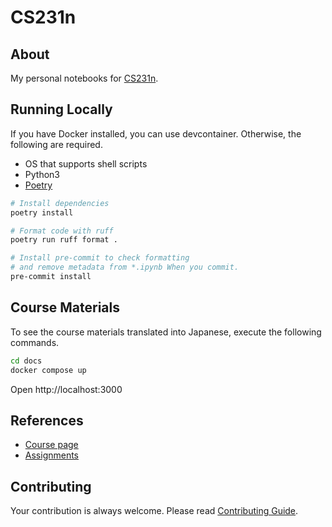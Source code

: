# CS231n

## About

My personal notebooks for [CS231n](https://cs231n.stanford.edu/).

## Running Locally

If you have Docker installed, you can use devcontainer. Otherwise, the following are required.  

- OS that supports shell scripts
- Python3
- [Poetry](https://python-poetry.org/)

```sh
# Install dependencies
poetry install

# Format code with ruff
poetry run ruff format .

# Install pre-commit to check formatting
# and remove metadata from *.ipynb When you commit.
pre-commit install
```

## Course Materials

To see the course materials translated into Japanese, execute the following commands.

```sh
cd docs
docker compose up
```

Open http://localhost:3000

## References

- [Course page](https://cs231n.stanford.edu/index.html)
- [Assignments](https://cs231n.stanford.edu/assignments.html)

## Contributing

Your contribution is always welcome. Please read [Contributing Guide](https://github.com/rmuraix/.github/blob/main/.github/CONTRIBUTING.md).
